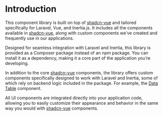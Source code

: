 # Introduction

This component library is built on top of [shadcn-vue](https://www.shadcn-vue.com/) and tailored specifically for Laravel, Vue, and Inertia.js. It includes all the components available in [shadcn-vue](https://www.shadcn-vue.com/), along with custom components we’ve created and frequently use in our applications.

Designed for seamless integration with Laravel and Inertia, this library is provided as a Composer package instead of an npm package. You can install it as a dependency, making it a core part of the application you’re developing.

In addition to the core [shadcn-vue](https://www.shadcn-vue.com/) components, the library offers custom components specifically designed to work with Laravel and Inertia, some of which rely on backend logic included in the package. For example, the [Data Table](/components/data-table) component.

All UI components are integrated directly into your application code, allowing you to easily customize their appearance and behavior in the same way you would with [shadcn-vue](https://www.shadcn-vue.com/) components.
